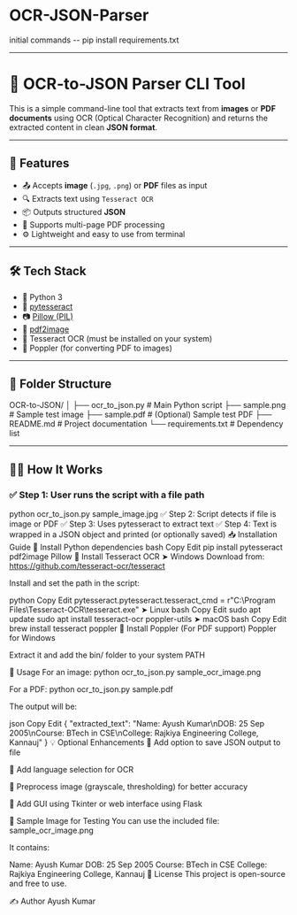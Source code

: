 # OCR-JSON-Parser

initial commands --
pip install requirements.txt

---

# 📄 OCR-to-JSON Parser CLI Tool

This is a simple command-line tool that extracts text from **images** or **PDF documents** using OCR (Optical Character Recognition) and returns the extracted content in clean **JSON format**.

---

## 🚀 Features

- 📤 Accepts **image** (`.jpg`, `.png`) or **PDF** files as input
- 🔍 Extracts text using `Tesseract OCR`
- 📦 Outputs structured **JSON**
- 🧠 Supports multi-page PDF processing
- ⚙️ Lightweight and easy to use from terminal

---

## 🛠️ Tech Stack

- 🐍 Python 3
- 🧠 [pytesseract](https://pypi.org/project/pytesseract/)
- 📷 [Pillow (PIL)](https://pypi.org/project/Pillow/)
- 📄 [pdf2image](https://pypi.org/project/pdf2image/)
- 📌 Tesseract OCR (must be installed on your system)
- 🧾 Poppler (for converting PDF to images)

---

## 📁 Folder Structure

OCR-to-JSON/
│
├── ocr_to_json.py # Main Python script
├── sample.png # Sample test image
├── sample.pdf # (Optional) Sample test PDF
├── README.md # Project documentation
└── requirements.txt # Dependency list



---

## 🧑‍💻 How It Works

### ✅ Step 1: User runs the script with a file path


python ocr_to_json.py sample_image.jpg
✅ Step 2: Script detects if file is image or PDF
✅ Step 3: Uses pytesseract to extract text
✅ Step 4: Text is wrapped in a JSON object and printed (or optionally saved)
📥 Installation Guide
🔧 Install Python dependencies
bash
Copy
Edit
pip install pytesseract pdf2image Pillow
🔧 Install Tesseract OCR
➤ Windows
Download from: https://github.com/tesseract-ocr/tesseract

Install and set the path in the script:

python
Copy
Edit
pytesseract.pytesseract.tesseract_cmd = r"C:\Program Files\Tesseract-OCR\tesseract.exe"
➤ Linux
bash
Copy
Edit
sudo apt update
sudo apt install tesseract-ocr poppler-utils
➤ macOS
bash
Copy
Edit
brew install tesseract poppler
🔧 Install Poppler (For PDF support)
Poppler for Windows

Extract it and add the bin/ folder to your system PATH

📝 Usage
For an image:
python ocr_to_json.py sample_ocr_image.png

For a PDF:
python ocr_to_json.py sample.pdf

The output will be:

json
Copy
Edit
{
    "extracted_text": "Name: Ayush Kumar\nDOB: 25 Sep 2005\nCourse: BTech in CSE\nCollege: Rajkiya Engineering College, Kannauj"
}
💡 Optional Enhancements
🔹 Add option to save JSON output to file

🔹 Add language selection for OCR

🔹 Preprocess image (grayscale, thresholding) for better accuracy

🔹 Add GUI using Tkinter or web interface using Flask

🧪 Sample Image for Testing
You can use the included file: sample_ocr_image.png

It contains:


Name: Ayush Kumar
DOB: 25 Sep 2005
Course: BTech in CSE
College: Rajkiya Engineering College, Kannauj
🧾 License
This project is open-source and free to use.

✍️ Author
Ayush Kumar